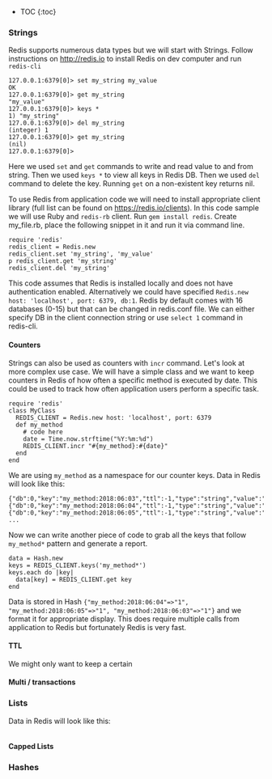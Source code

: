 * TOC
{:toc}

### Strings

Redis supports numerous data types but we will start with Strings.  Follow instructions on http://redis.io to install Redis on dev computer and run `redis-cli`

```
127.0.0.1:6379[0]> set my_string my_value
OK
127.0.0.1:6379[0]> get my_string
"my_value"
127.0.0.1:6379[0]> keys *
1) "my_string"
127.0.0.1:6379[0]> del my_string
(integer) 1
127.0.0.1:6379[0]> get my_string
(nil)
127.0.0.1:6379[0]>
```

Here we used `set` and `get` commands to write and read value to and from string.  Then we used `keys *` to view all keys in Redis DB.  Then we used `del` command to delete the key.  Running `get` on a non-existent key returns nil.  

To use Redis from application code we will need to install appropriate client library (full list can be found on https://redis.io/clients).  In this code sample we will use Ruby and `redis-rb` client.  Run `gem install redis`.  Create my_file.rb, place the following snippet in it and run it via command line.  

```
require 'redis'
redis_client = Redis.new
redis_client.set 'my_string', 'my_value'
p redis_client.get 'my_string'
redis_client.del 'my_string'
```

This code assumes that Redis is installed locally and does not have authentication enabled.  Alternatively we could have specified `Redis.new host: 'localhost', port: 6379, db:1`.  Redis by default comes with 16 databases (0-15) but that can be changed in redis.conf file.  We can either specify DB in the client connection string or use `select 1` command in redis-cli.  

#### Counters

Strings can also be used as counters with `incr` command.  Let's look at more complex use case.  We will have a simple class and we want to keep counters in Redis of how often a specific method is executed by date.  This could be used to track how often application users perform a specific task.  

```
require 'redis'
class MyClass
  REDIS_CLIENT = Redis.new host: 'localhost', port: 6379
  def my_method
    # code here
    date = Time.now.strftime("%Y:%m:%d")
    REDIS_CLIENT.incr "#{my_method}:#{date}"
  end
end
```

We are using `my_method` as a namespace for our counter keys.  Data in Redis will look like this:

```
{"db":0,"key":"my_method:2018:06:03","ttl":-1,"type":"string","value":"125","size":1}
{"db":0,"key":"my_method:2018:06:04","ttl":-1,"type":"string","value":"648","size":1}
{"db":0,"key":"my_method:2018:06:05","ttl":-1,"type":"string","value":"276","size":1}
...
```

Now we can write another piece of code to grab all the keys that follow `my_method*` pattern and generate a report.  

```
data = Hash.new
keys = REDIS_CLIENT.keys('my_method*')
keys.each do |key|
  data[key] = REDIS_CLIENT.get key
end
```

Data is stored in Hash `{"my_method:2018:06:04"=>"1", "my_method:2018:06:05"=>"1", "my_method:2018:06:03"=>"1"}` and we format it for appropriate display.  This does require multiple calls from application to Redis but fortunately Redis is very fast.  

#### TTL

We might only want to keep a certain


#### Multi / transactions


### Lists


Data in Redis will look like this:

```

```


#### Capped Lists


### Hashes
